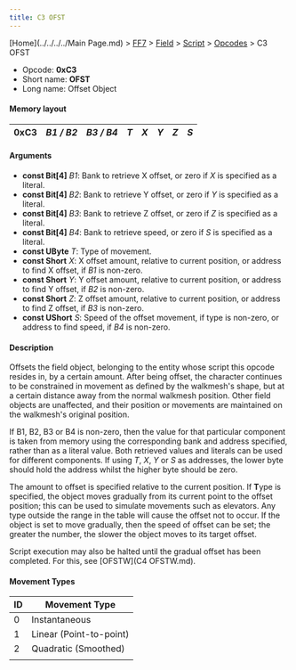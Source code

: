 ```yaml
---
title: C3 OFST
---
```


[Home](../../../../Main Page.md) > [FF7](../../../../FF7.md) > [Field](../../../Field.md) > [Script](../../Script.md) > [Opcodes](../Opcodes.md) > C3 OFST

-   Opcode: **0xC3**
-   Short name: **OFST**
-   Long name: Offset Object

#### Memory layout

| 0xC3 | *B1 / B2* | *B3 / B4* | *T* | *X* | *Y* | *Z* | *S* |
|------|-----------|-----------|-----|-----|-----|-----|-----|

#### Arguments

-   **const Bit\[4\]** *B1*: Bank to retrieve X offset, or zero if *X* is specified as a literal.
-   **const Bit\[4\]** *B2*: Bank to retrieve Y offset, or zero if *Y* is specified as a literal.
-   **const Bit\[4\]** *B3*: Bank to retrieve Z offset, or zero if *Z* is specified as a literal.
-   **const Bit\[4\]** *B4*: Bank to retrieve speed, or zero if *S* is specified as a literal.
-   **const UByte** *T*: Type of movement.
-   **const Short** *X*: X offset amount, relative to current position, or address to find X offset, if *B1* is non-zero.
-   **const Short** *Y*: Y offset amount, relative to current position, or address to find Y offset, if *B2* is non-zero.
-   **const Short** *Z*: Z offset amount, relative to current position, or address to find Z offset, if *B3* is non-zero.
-   **const UShort** *S*: Speed of the offset movement, if type is non-zero, or address to find speed, if *B4* is non-zero.

#### Description

Offsets the field object, belonging to the entity whose script this opcode resides in, by a certain amount. After being offset, the character continues to be constrained in movement as defined by the walkmesh's shape, but at a certain distance away from the normal walkmesh position. Other field objects are unaffected, and their position or movements are maintained on the walkmesh's original position.

If B1, B2, B3 or B4 is non-zero, then the value for that particular component is taken from memory using the corresponding bank and address specified, rather than as a literal value. Both retrieved values and literals can be used for different components. If using *T*, *X*, *Y* or *S* as addresses, the lower byte should hold the address whilst the higher byte should be zero.

The amount to offset is specified relative to the current position. If **T**ype is specified, the object moves gradually from its current point to the offset position; this can be used to simulate movements such as elevators. Any type outside the range in the table will cause the offset not to occur. If the object is set to move gradually, then the speed of offset can be set; the greater the number, the slower the object moves to its target offset.

Script execution may also be halted until the gradual offset has been completed. For this, see [OFSTW](C4 OFSTW.md).

#### Movement Types

| ID  | Movement Type           |
|-----|-------------------------|
| 0   | Instantaneous           |
| 1   | Linear (Point-to-point) |
| 2   | Quadratic (Smoothed)    |
|     |                         |
